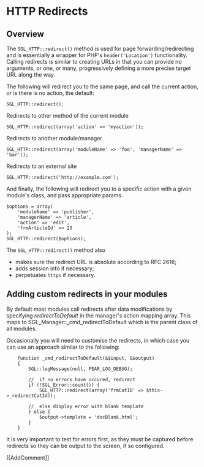 <!-- Name: Howto/HttpRedirects -->
<!-- Version: 5 -->
<!-- Last-Modified: 2006/11/30 15:45:20 -->
<!-- Author: demian -->

# HTTP Redirects
## Overview
The `SGL_HTTP::redirect()` method is used for page forwarding/redirecting and is essentially a wrapper for PHP's `header('Location')` functionality.  Calling redirects is similar to creating URLs in that you can provide no arguments, or one, or many, progressively defining a more precise target URL along the way.

The following will redirect you to the same page, and call the current action, or is there is no action, the default:

	SGL_HTTP::redirect();

Redirects to other method of the current module

	SGL_HTTP::redirect(array('action' => 'myaction'));

Redirects to another module/manager

	SGL_HTTP::redirect(array('moduleName' => 'foo', 'managerName' => 'bar'));

Redirects to an external site

	SGL_HTTP::redirect('http://example.com');

And finally, the following will redirect you to a specific action with a given module's class, and pass appropriate params.

	$options = array(
	    'moduleName' => 'publisher',
	    'managerName' => 'article',
	    'action' => 'edit',
	    'frmArticleId' => 23
	);
	SGL_HTTP::redirect($options);

The `SGL_HTTP::redirect()` method also
  * makes sure the redirect URL is absolute according to RFC 2616;
  * adds session info if necessary;
  * perpetuates `https` if necessary.

## Adding custom redirects in your modules
By default most modules call redirects after data modifications by specifying _redirectToDefault_ in the manager's action mapping array.  This maps to SGL\_Manager::\_cmd\_redirectToDefault which is the parent class of all modules.

Occasionally you will need to customise the redirects, in which case you can use an approach similar to the following:


	    function _cmd_redirectToDefault(&$input, &$output)
	    {
	        SGL::logMessage(null, PEAR_LOG_DEBUG);
	
	        //  if no errors have occured, redirect
	        if (!SGL_Error::count()) {
	            SGL_HTTP::redirect(array('frmCatID' => $this->_redirectCatId));
	
	        //  else display error with blank template
	        } else {
	            $output->template = 'docBlank.html';
	        }
	    }

It is very important to test for errors first, as they must be captured before redirects so they can be output to the screen, if so configured.

[[AddComment]]